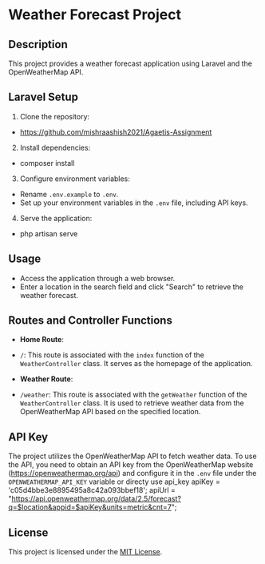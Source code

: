 # Weather Forecast Project

## Description
This project provides a weather forecast application using Laravel and the OpenWeatherMap API.

## Laravel Setup
1. Clone the repository:
- https://github.com/mishraashish2021/Agaetis-Assignment

2. Install dependencies:
- composer install

3. Configure environment variables:
- Rename `.env.example` to `.env`.
- Set up your environment variables in the `.env` file, including API keys.

4. Serve the application:
- php artisan serve

## Usage
- Access the application through a web browser.
- Enter a location in the search field and click "Search" to retrieve the weather forecast.

## Routes and Controller Functions
- **Home Route**: 
- `/`: This route is associated with the `index` function of the `WeatherController` class. It serves as the homepage of the application.

- **Weather Route**:
- `/weather`: This route is associated with the `getWeather` function of the `WeatherController` class. It is used to retrieve weather data from the OpenWeatherMap API based on the specified location.

## API Key
The project utilizes the OpenWeatherMap API to fetch weather data. To use the API, you need to obtain an API key from the OpenWeatherMap website (https://openweathermap.org/api) and configure it in the `.env` file under the `OPENWEATHERMAP_API_KEY` variable or directy use api_key
apiKey = 'c05d4bbe3e8895495a8c42a093bbef18';
apiUrl = "https://api.openweathermap.org/data/2.5/forecast?q=$location&appid=$apiKey&units=metric&cnt=7";


## License
This project is licensed under the [MIT License](https://opensource.org/licenses/MIT).


